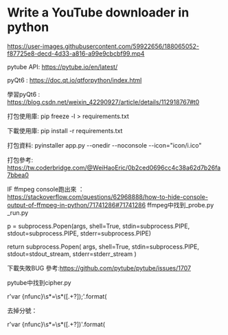 # Write a YouTube downloader in python

https://user-images.githubusercontent.com/59922656/188065052-f87725e8-decd-4d33-a816-a99e9cbcbf99.mp4

pytube API: https://pytube.io/en/latest/

pyQt6 : https://doc.qt.io/qtforpython/index.html

學習pyQt6 : https://blog.csdn.net/weixin_42290927/article/details/112918767#t0

打包使用庫: pip freeze -l > requirements.txt

下載使用庫: pip install -r requirements.txt

打包資料: pyinstaller app.py --onedir --noconsole --icon="icon/i.ico"

打包參考: https://tw.coderbridge.com/@WeiHaoEric/0b2ced0696cc4c38a62d7b26fa7bbea0

IF ffmpeg console跑出來 ： https://stackoverflow.com/questions/62968888/how-to-hide-console-output-of-ffmpeg-in-python/71741286#71741286
ffmpeg中找到_probe.py _run.py

p = subprocess.Popen(args, shell=True, stdin=subprocess.PIPE, stdout=subprocess.PIPE, stderr=subprocess.PIPE)

return subprocess.Popen(
    args, shell=True, stdin=subprocess.PIPE, stdout=stdout_stream, stderr=stderr_stream
)

下載失敗BUG 參考:https://github.com/pytube/pytube/issues/1707

pytube中找到cipher.py

r'var {nfunc}\s*=\s*(\[.+?\]);'.format(

去掉分號：

r'var {nfunc}\s*=\s*(\[.+?\])'.format(